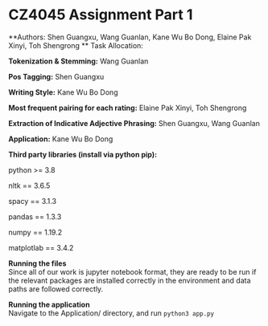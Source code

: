 # CZ4045 Assignment Part 1
**Authors: Shen Guangxu, Wang Guanlan, Kane Wu Bo Dong, Elaine Pak Xinyi, Toh Shengrong
**
Task Allocation: 

**Tokenization & Stemming:** Wang Guanlan

**Pos Tagging:** Shen Guangxu

**Writing Style:** Kane Wu Bo Dong

**Most frequent pairing for each rating:** Elaine Pak Xinyi, Toh Shengrong


**Extraction of Indicative Adjective Phrasing:**  Shen Guangxu, Wang Guanlan

**Application:** Kane Wu Bo Dong

**Third party libraries (install via python pip):**

python >= 3.8

nltk == 3.6.5

spacy == 3.1.3

pandas == 1.3.3

numpy == 1.19.2

matplotlab == 3.4.2


**Running the files**\
Since all of our work is jupyter notebook format, they are ready to be run if the relevant packages are installed correctly in the environment and data paths are followed correctly.

**Running the application**\
Navigate to the Application/ directory, and run
`
python3 app.py
`


